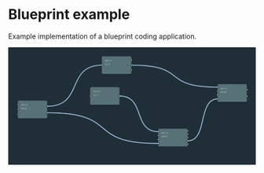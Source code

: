 # Blueprint example

Example implementation of a blueprint coding application.

![img.png](../../assets/blueprint_example_1.png)